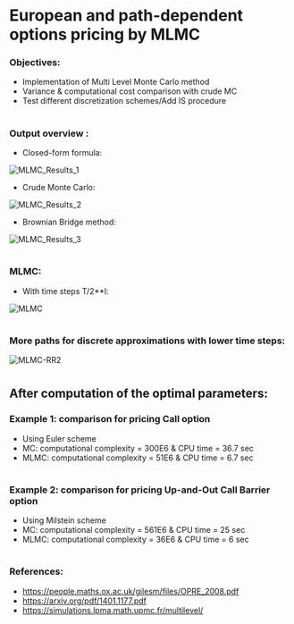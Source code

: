 # European and path-dependent options pricing by MLMC

### Objectives:

- Implementation of Multi Level Monte Carlo method
- Variance & computational cost comparison with crude MC
- Test different discretization schemes/Add IS procedure

#
### Output overview :

- Closed-form formula:

![MLMC_Results_1](https://user-images.githubusercontent.com/56386159/134658050-b15903d5-766b-49aa-9556-698b54aad12d.PNG)


- Crude Monte Carlo:

![MLMC_Results_2](https://user-images.githubusercontent.com/56386159/134658006-8c886b0a-92cd-4688-8419-e3b68a484a82.PNG)


- Brownian Bridge method:

![MLMC_Results_3](https://user-images.githubusercontent.com/56386159/134657856-cca8a6ae-5dd1-4e54-9a43-bc0547875a9d.PNG)


#
### MLMC:

- With time steps T/2**l:

![MLMC](https://user-images.githubusercontent.com/56386159/149523617-dca391f4-d48a-4ca9-87ab-bd75d9814bab.PNG)

#
### More paths for discrete approximations with lower time steps:

![MLMC-RR2](https://user-images.githubusercontent.com/56386159/153203285-7a750c3e-cc44-41de-9654-0ecd173ce888.PNG)

#
## After computation of the optimal parameters:

### Example 1: comparison for pricing Call option 

- Using Euler scheme
- MC: computational complexity = 300E6 & CPU time = 36.7 sec
- MLMC: computational complexity = 51E6 & CPU time = 6.7 sec

#
### Example 2: comparison for pricing Up-and-Out Call Barrier option 

- Using Milstein scheme
- MC: computational complexity = 561E6 & CPU time = 25 sec
- MLMC: computational complexity = 36E6 & CPU time = 6 sec

#
### References:

- https://people.maths.ox.ac.uk/gilesm/files/OPRE_2008.pdf
- https://arxiv.org/pdf/1401.1177.pdf
- https://simulations.lpma.math.upmc.fr/multilevel/


